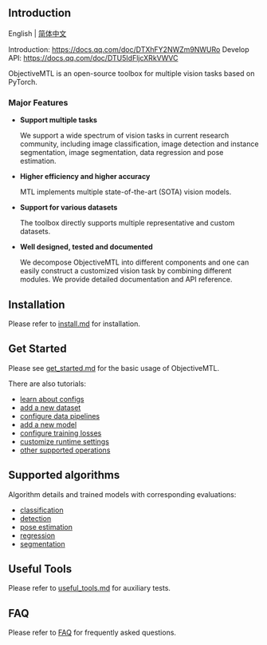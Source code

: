 ## Introduction

  English | [简体中文](README_CN.md)

  Introduction: https://docs.qq.com/doc/DTXhFY2NWZm9NWURo
  Develop API: https://docs.qq.com/doc/DTU5IdFljcXRkVWVC

  ObjectiveMTL is an open-source toolbox for multiple vision tasks based on PyTorch.

### Major Features

- **Support multiple tasks**

  We support a wide spectrum of vision tasks in current research community, including image classification, image detection and instance segmentation, image segmentation, 
  data regression and pose estimation.

- **Higher efficiency and higher accuracy**

  MTL implements multiple state-of-the-art (SOTA) vision models. 

- **Support for various datasets**

  The toolbox directly supports multiple representative and custom datasets.

- **Well designed, tested and documented**

  We decompose ObjectiveMTL into different components and one can easily construct a customized vision task by combining different modules.
  We provide detailed documentation and API reference.


## Installation

  Please refer to [install.md](docs/install.md) for installation.


## Get Started

  Please see [get_started.md](docs/get_started.md) for the basic usage of ObjectiveMTL.

  There are also tutorials:
  - [learn about configs](docs/tutorials/0_config.md)
  - [add a new dataset](docs/tutorials/1_new_dataset.md)
  - [configure data pipelines](docs/tutorials/2_configure_pipeline.md)
  - [add a new model](docs/tutorials/3_new_model.md)
  - [configure training losses](docs/tutorials/4_configure_loss.md)
  - [customize runtime settings](docs/tutorials/5_customize_runtime.md)
  - [other supported operations](docs/tutorials/6_support_detail.md)


## Supported algorithms

  Algorithm details and trained models with corresponding evaluations:
  - [classification](docs/tasks/classification.md)
  - [detection](docs/tasks/detection.md)
  - [pose estimation](docs/tasks/pose_estimation.md)
  - [regression](docs/tasks/regression.md)
  - [segmentation](docs/tasks/segmentation.md)


## Useful Tools

  Please refer to [useful_tools.md](docs/useful_tools.md) for auxiliary tests.


## FAQ

  Please refer to [FAQ](docs/faq.md) for frequently asked questions.
